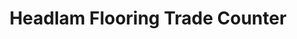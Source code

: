 ---
title: "Headlam Flooring Trade Counter"
url: /cambridge/headlam-flooring-trade-counter/
shop: hardware
---